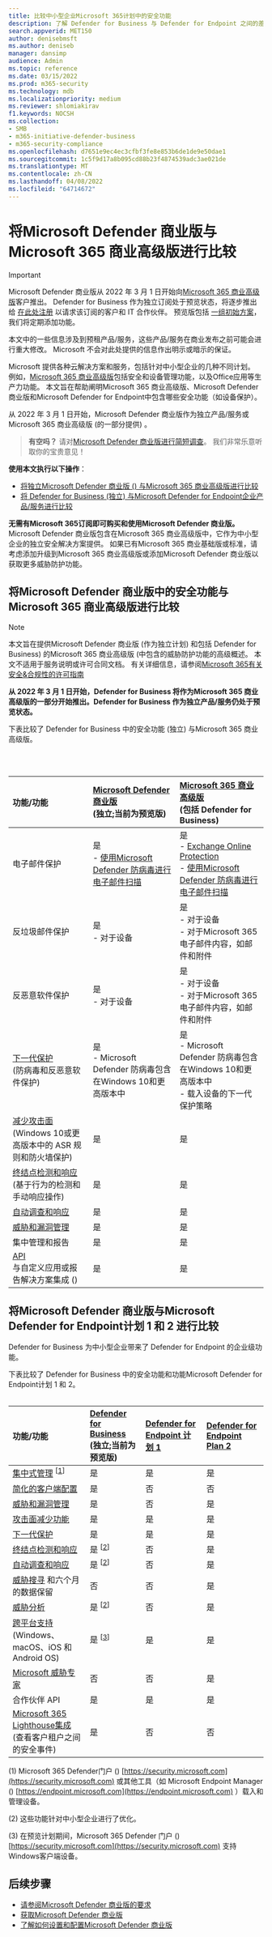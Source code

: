 ```yaml
---
title: 比较中小型企业Microsoft 365计划中的安全功能
description: 了解 Defender for Business 与 Defender for Endpoint 之间的差异。 了解每个计划中包含的内容可帮助你为公司做出明智的决策。
search.appverid: MET150
author: denisebmsft
ms.author: deniseb
manager: dansimp
audience: Admin
ms.topic: reference
ms.date: 03/15/2022
ms.prod: m365-security
ms.technology: mdb
ms.localizationpriority: medium
ms.reviewer: shlomiakirav
f1.keywords: NOCSH
ms.collection:
- SMB
- m365-initiative-defender-business
- m365-security-compliance
ms.openlocfilehash: d7651e9ec4ec3cfbf3fe8e853b6de1de9e50dae1
ms.sourcegitcommit: 1c5f9d17a8b095cd88b23f4874539adc3ae021de
ms.translationtype: MT
ms.contentlocale: zh-CN
ms.lasthandoff: 04/08/2022
ms.locfileid: "64714672"
---
```

# <a name="compare-microsoft-defender-for-business-to-microsoft-365-business-premium"></a>将Microsoft Defender 商业版与Microsoft 365 商业高级版进行比较

> [!IMPORTANT]
> Microsoft Defender 商业版从 2022 年 3 月 1 日开始向[Microsoft 365 商业高级版](../../business-premium/index.md)客户推出。 Defender for Business 作为独立订阅处于预览状态，将逐步推出给 [在此处注册](https://aka.ms/mdb-preview) 以请求该订阅的客户和 IT 合作伙伴。 预览版包括 [一组初始方案](mdb-tutorials.md#try-these-preview-scenarios)，我们将定期添加功能。
> 
> 本文中的一些信息涉及到预租产品/服务，这些产品/服务在商业发布之前可能会进行重大修改。 Microsoft 不会对此处提供的信息作出明示或暗示的保证。 

Microsoft 提供各种云解决方案和服务，包括针对中小型企业的几种不同计划。 例如，[Microsoft 365 商业高级版](../../business/microsoft-365-business-overview.md)包括安全和设备管理功能，以及Office应用等生产力功能。 本文旨在帮助阐明Microsoft 365 商业高级版、Microsoft Defender 商业版和Microsoft Defender for Endpoint中包含哪些安全功能（如设备保护）。

从 2022 年 3 月 1 日开始，Microsoft Defender 商业版作为独立产品/服务或Microsoft 365 商业高级版 (的一部分提供) 。

>
> **有空吗？**
> 请对<a href="https://microsoft.qualtrics.com/jfe/form/SV_0JPjTPHGEWTQr4y" target="_blank">Microsoft Defender 商业版进行简短调查</a>。 我们非常乐意听取你的宝贵意见！
>

**使用本文执行以下操作**：

- [将独立Microsoft Defender 商业版 () 与Microsoft 365 商业高级版进行比较](#compare-security-features-in-microsoft-defender-for-business-to-microsoft-365-business-premium)
- [将 Defender for Business (独立) 与Microsoft Defender for Endpoint企业产品/服务进行比较](#compare-microsoft-defender-for-business-to-microsoft-defender-for-endpoint-plans-1-and-2)

**无需有Microsoft 365订阅即可购买和使用Microsoft Defender 商业版。** Microsoft Defender 商业版包含在Microsoft 365 商业高级版中，它作为中小型企业的独立安全解决方案提供。 如果已有Microsoft 365 商业基础版或标准，请考虑添加升级到Microsoft 365 商业高级版或添加Microsoft Defender 商业版以获取更多威胁防护功能。 

## <a name="compare-security-features-in-microsoft-defender-for-business-to-microsoft-365-business-premium"></a>将Microsoft Defender 商业版中的安全功能与Microsoft 365 商业高级版进行比较

> [!NOTE]
> 本文旨在提供Microsoft Defender 商业版 (作为独立计划) 和包括 Defender for Business) 的Microsoft 365 商业高级版 (中包含的威胁防护功能的高级概述。 本文不适用于服务说明或许可合同文档。 有关详细信息，请参阅[Microsoft 365有关安全&合规性的许可指南](/office365/servicedescriptions/microsoft-365-service-descriptions/microsoft-365-tenantlevel-services-licensing-guidance/microsoft-365-security-compliance-licensing-guidance)

**从 2022 年 3 月 1 日开始，Defender for Business 将作为Microsoft 365 商业高级版的一部分开始推出。Defender for Business 作为独立产品/服务仍处于预览状态。**

下表比较了 Defender for Business 中的安全功能 (独立) 与Microsoft 365 商业高级版。 

 <br/><br/>

| 功能/功能 | [Microsoft Defender 商业版](mdb-overview.md)<br/> (独立;当前为预览版)  | [Microsoft 365 商业高级版](../../business/microsoft-365-business-overview.md)<br/> (包括 Defender for Business)  |
|:---|:---|:---|
| 电子邮件保护 | 是 <br/>- [使用Microsoft Defender 防病毒进行电子邮件扫描](../defender-endpoint/configure-advanced-scan-types-microsoft-defender-antivirus.md) | 是 <br/>- [Exchange Online Protection](../office-365-security/exchange-online-protection-overview.md) <br/>- [使用Microsoft Defender 防病毒进行电子邮件扫描](../defender-endpoint/configure-advanced-scan-types-microsoft-defender-antivirus.md) |
| 反垃圾邮件保护 | 是 <br/>- 对于设备 | 是 <br/>- 对于设备<br/>- 对于Microsoft 365电子邮件内容，如邮件和附件 |
| 反恶意软件保护 | 是<br/>- 对于设备 | 是 <br/>- 对于设备<br/>- 对于Microsoft 365电子邮件内容，如邮件和附件 |
| [下一代保护](../defender-endpoint/microsoft-defender-antivirus-in-windows-10.md) <br/>  (防病毒和反恶意软件保护)  | 是<br/>- Microsoft Defender 防病毒包含在Windows 10和更高版本中  | 是 <br/>- Microsoft Defender 防病毒包含在Windows 10和更高版本中<br/>- 载入设备的下一代保护策略 |
| [减少攻击面](../defender-endpoint/overview-attack-surface-reduction.md) <br/> (Windows 10或更高版本中的 ASR 规则和防火墙保护)  | 是  | 是  |
| [终结点检测和响应](../defender-endpoint/overview-endpoint-detection-response.md) <br/> (基于行为的检测和手动响应操作)  | 是 | 是 |
| [自动调查和响应](../defender-endpoint/automated-investigations.md) | 是 | 是 |
| [威胁和漏洞管理](../defender-endpoint/tvm-dashboard-insights.md) | 是 | 是 |
| 集中管理和报告  | 是  | 是  |
| [API](../defender-endpoint/apis-intro.md) <br/>与自定义应用或报告解决方案集成 ()   | 是 | 是 |


## <a name="compare-microsoft-defender-for-business-to-microsoft-defender-for-endpoint-plans-1-and-2"></a>将Microsoft Defender 商业版与Microsoft Defender for Endpoint计划 1 和 2 进行比较

Defender for Business 为中小型企业带来了 Defender for Endpoint 的企业级功能。 

下表比较了 Defender for Business 中的安全功能和功能Microsoft Defender for Endpoint计划 1 和 2。 <br/><br/>

| 功能/功能 | [Defender for Business](mdb-overview.md)<br/> (独立;当前为预览版)  | [Defender for Endpoint 计划 1](../defender-endpoint/defender-endpoint-plan-1.md) | [Defender for Endpoint Plan 2](../defender-endpoint/microsoft-defender-endpoint.md) |
|:---|:---|:---|:---|
| [集中式管理](../defender-endpoint/manage-atp-post-migration.md) <sup>[[1](#fn1)]</sup> | 是 | 是 | 是 |
| [简化的客户端配置](mdb-simplified-configuration.md) | 是 | 否 | 否 |
| [威胁和漏洞管理](../defender-endpoint/next-gen-threat-and-vuln-mgt.md) | 是 | 否 | 是 |
| [攻击面减少功能](../defender-endpoint/overview-attack-surface-reduction.md) | 是 | 是 | 是 |
| [下一代保护](../defender-endpoint/next-generation-protection.md) | 是 | 是 | 是 |
| [终结点检测和响应](../defender-endpoint/overview-endpoint-detection-response.md) | 是 <sup>[[2](#fn2)]</sup> | 否 | 是 |
| [自动调查和响应](../defender-endpoint/automated-investigations.md) | 是 <sup>[[2](#fn2)]</sup> | 否 | 是 |
| [威胁搜寻](../defender-endpoint/advanced-hunting-overview.md) 和六个月的数据保留 | 否 | 否 | 是 |
| [威胁分析](../defender-endpoint/threat-analytics.md) | 是 <sup>[[2](#fn2)]</sup> | 否 | 是 |
| [跨平台支持](../defender-endpoint/minimum-requirements.md) <br/> (Windows、macOS、iOS 和 Android OS)  | 是 <sup>[[3](#fn3)]</sup> | 是 | 是 |
| [Microsoft 威胁专家](../defender-endpoint/microsoft-threat-experts.md) | 否 | 否 | 是 |
| 合作伙伴 API | 是 | 是 | 是 |
| [Microsoft 365 Lighthouse集成](../../lighthouse/m365-lighthouse-overview.md) <br/> (查看客户租户之间的安全事件)  | 是 | 否 | 否 |

 (<a id="fn1">1</a>) Microsoft 365 Defender门户 () [https://security.microsoft.com](https://security.microsoft.com) 或其他工具（如 Microsoft Endpoint Manager () [https://endpoint.microsoft.com](https://endpoint.microsoft.com) ）载入和管理设备。

 (<a id="fn2">2</a>) 这些功能针对中小型企业进行了优化。

 (<a id="fn3">3</a>) 在预览计划期间，Microsoft 365 Defender 门户 () [https://security.microsoft.com](https://security.microsoft.com) 支持Windows客户端设备。

## <a name="next-steps"></a>后续步骤

- [请参阅Microsoft Defender 商业版的要求](mdb-requirements.md)
- [获取Microsoft Defender 商业版](get-defender-business.md)
- [了解如何设置和配置Microsoft Defender 商业版](mdb-setup-configuration.md) 

